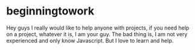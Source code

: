 beginningtowork
===============

Hey guys I really would like to help anyone with projects, if you need help on a project, whatever it is, I am your guy. The bad thing is, I am not very experienced and only know Javascript. But I love to learn and help.
